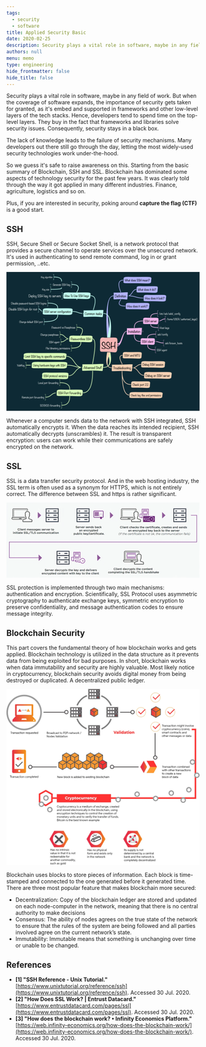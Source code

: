 ```yaml
---
tags: 
  - security
  - software
title: Applied Security Basic
date: 2020-02-25
description: Security plays a vital role in software, maybe in any field of work. But when the coverage of software expands, the importance of security gets taken for granted, as it's embed and supported in frameworks and other low-level layers of the tech stacks.
authors: null
menu: memo
type: engineering
hide_frontmatter: false
hide_title: false
---
```


Security plays a vital role in software, maybe in any field of work. But when the coverage of software expands, the importance of security gets taken for granted, as it's embed and supported in frameworks and other low-level layers of the tech stacks. Hence, developers tend to spend time on the top-level layers. They buy in the fact that frameworks and libraries solve security issues. Consequently, security stays in a black box.

The lack of knowledge leads to the failure of security mechanisms. Many developers out there still go through the day, letting the most widely-used security technologies work under-the-hood.

So we guess it's safe to raise awareness on this. Starting from the basic summary of Blockchain, SSH and SSL. Blockchain has dominated some aspects of technology security for the past few years. It was clearly told through the way it got applied in many different industries. Finance, agriculture, logistics and so on.

Plus, if you are interested in security, poking around **capture the flag (CTF)** is a good start.

## SSH
SSH, Secure Shell or Secure Socket Shell, is a network protocol that provides a secure channel to operate services over the unsecured network. It's used in authenticating to send remote command, log in or grant permission, ..etc.

![](assets/applied-security-basis_13c107925c2a38cd5786d6ae6022e104_md5.webp)

Whenever a computer sends data to the network with SSH integrated, SSH automatically encrypts it. When the data reaches its intended recipient, SSH automatically decrypts (unscrambles) it. The result is transparent encryption: users can work while their communications are safely encrypted on the network.

## SSL
SSL is a data transfer security protocol. And in the web hosting industry, the SSL term is often used as a synonym for HTTPS, which is not entirely correct. The difference between SSL and https is rather significant.

![](assets/applied-security-basis_3926657b13ba9a1d1738b03f91e4c134_md5.webp)

SSL protection is implemented through two main mechanisms: authentication and encryption. Scientifically, SSL Protocol uses asymmetric cryptography to authenticate exchange keys, symmetric encryption to preserve confidentiality, and message authentication codes to ensure message integrity.

## Blockchain Security
This part covers the fundamental theory of how blockchain works and gets applied. Blockchain technology is utilized in the data structure as it prevents data from being exploited for bad purposes. In short, blockchain works when data immutability and security are highly valuable. Most likely notice in cryptocurrency, blockchain security avoids digital money from being destroyed or duplicated. A decentralized public ledger.

![](assets/applied-security-basis_7c1a02851e9358ad98e5876efefb7970_md5.webp)

Blockchain uses blocks to store pieces of information. Each block is time-stamped and connected to the one generated before it generated time. There are three most popular feature that makes blockchain more secured:
* Decentralization: Copy of the blockchain ledger are stored and updated on each node-computer in the network, meaning that there is no central authority to make decisions
* Consensus: The ability of nodes agrees on the true state of the network to ensure that the rules of the system are being followed and all parties involved agree on the current network’s state.
* Immutability: Immutable means that something is unchanging over time or unable to be changed.

## References
* **[1] "SSH Reference - Unix Tutorial."** [https://www.unixtutorial.org/reference/ssh](https://www.unixtutorial.org/reference/ssh). Accessed 30 Jul. 2020.
* **[2] "How Does SSL Work? | Entrust Datacard."** [https://www.entrustdatacard.com/pages/ssl](https://www.entrustdatacard.com/pages/ssl). Accessed 30 Jul. 2020.
* **[3] "How does the blockchain work? • Infinity Economics Platform."** [https://web.infinity-economics.org/how-does-the-blockchain-work/](https://web.infinity-economics.org/how-does-the-blockchain-work/). Accessed 30 Jul. 2020.